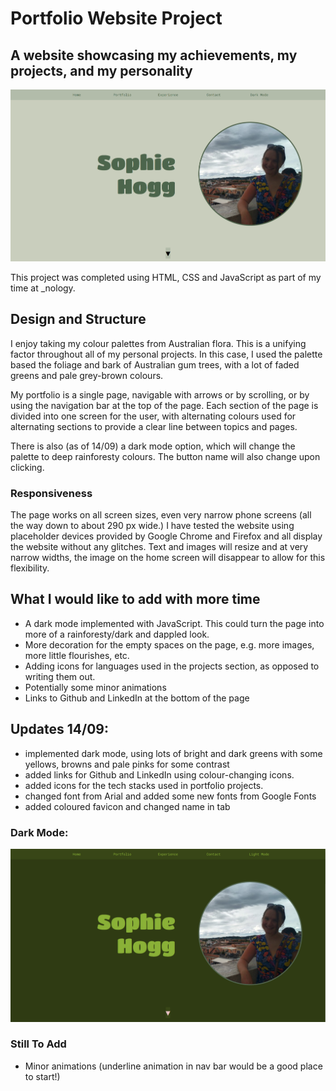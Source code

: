 # Portfolio Website Project

## A website showcasing my achievements, my projects, and my personality

![My portfolio](./images/portfolio.PNG)

This project was completed using HTML, CSS and JavaScript as part of my time at \_nology.

## Design and Structure

I enjoy taking my colour palettes from Australian flora. This is a unifying factor throughout all of my personal projects. In this case, I used the palette based the foliage and bark of Australian gum trees, with a lot of faded greens and pale grey-brown colours.

My portfolio is a single page, navigable with arrows or by scrolling, or by using the navigation bar at the top of the page. Each section of the page is divided into one screen for the user, with alternating colours used for alternating sections to provide a clear line between topics and pages.

There is also (as of 14/09) a dark mode option, which will change the palette to deep rainforesty colours. The button name will also change upon clicking.

### Responsiveness

The page works on all screen sizes, even very narrow phone screens (all the way down to about 290 px wide.)
I have tested the website using placeholder devices provided by Google Chrome and Firefox and all display the website without any glitches. Text and images will resize and at very narrow widths, the image on the home screen will disappear to allow for this flexibility.

## What I would like to add with more time

-   A dark mode implemented with JavaScript. This could turn the page into more of a rainforesty/dark and dappled look.
-   More decoration for the empty spaces on the page, e.g. more images, more little flourishes, etc.
-   Adding icons for languages used in the projects section, as opposed to writing them out.
-   Potentially some minor animations
-   Links to Github and LinkedIn at the bottom of the page

## Updates 14/09:

-   implemented dark mode, using lots of bright and dark greens with some yellows, browns and pale pinks for some contrast
-   added links for Github and LinkedIn using colour-changing icons.
-   added icons for the tech stacks used in portfolio projects.
-   changed font from Arial and added some new fonts from Google Fonts
-   added coloured favicon and changed name in tab

### Dark Mode:

![My portfolio (dark mode)](./images/portfolio-dark.PNG)

### Still To Add

-   Minor animations (underline animation in nav bar would be a good place to start!)
